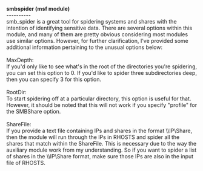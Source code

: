 <b>smbspider (msf module) </b><br />
---------- <br />
smb_spider is a great tool for spidering systems and shares with the intention of identifying sensitive data. There are several options within this module, and many of them are pretty obvious considering most modules use similar options. However, for further clarification, I've provided some additional information pertaining to the unusual options below:<br>
<br />
MaxDepth:<br />
If you'd only like to see what's in the root of the directories you're spidering, you can set this option to 0. If you'd like to spider three subdirectories deep, then you can specify 3 for this option.<br />
<br />RootDir: <br />
To start spidering off at a particular directory, this option is useful for that. However, it should be noted that this will not work if you specify "profile" for the SMBShare option.<br />
<br />ShareFile: <br />
If you provide a text file containing IPs and shares in the format \\\\IP\Share, then the module will run through the IPs in RHOSTS and spider all the shares that match within the ShareFile. This is necessary due to the way the auxiliary module work from my understanding. So if you want to spider a list of shares in the \\\\IP\Share format, make sure those IPs are also in the input file of RHOSTS.<br />
<br>
<br />
